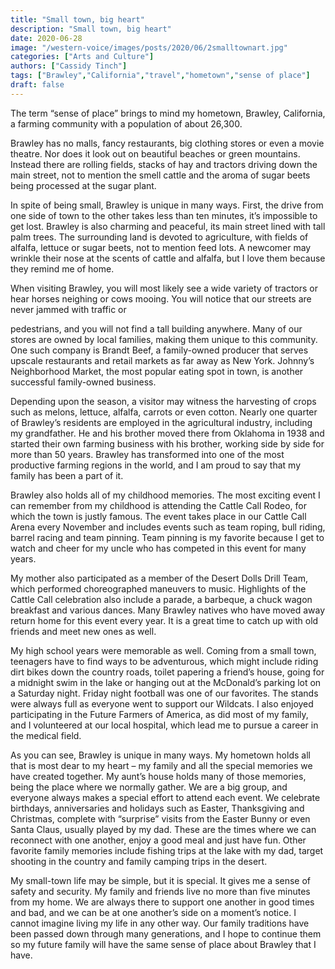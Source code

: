 ```yaml
---
title: "Small town, big heart"
description: "Small town, big heart"
date: 2020-06-28
image: "/western-voice/images/posts/2020/06/2smalltownart.jpg"
categories: ["Arts and Culture"]
authors: ["Cassidy Tinch"]
tags: ["Brawley","California","travel","hometown","sense of place"]
draft: false
---
```

The term “sense of place” brings to mind my hometown, Brawley, California, a farming community with a population of about 26,300.

Brawley has no malls, fancy restaurants, big clothing stores or even a movie theatre. Nor does it look out on beautiful beaches or green mountains. Instead there are rolling fields, stacks of hay and tractors driving down the main street, not to mention the smell cattle and the aroma of sugar beets being processed at the sugar plant.

In spite of being small, Brawley is unique in many ways. First, the drive from one side of town to the other takes less than ten minutes, it’s impossible to get lost. Brawley is also charming and peaceful, its main street lined with tall palm trees. The surrounding land is devoted to agriculture, with fields of alfalfa, lettuce or sugar beets, not to mention feed lots. A newcomer may wrinkle their nose at the scents of cattle and alfalfa, but I love them because they remind me of home.

When visiting Brawley, you will most likely see a wide variety of tractors or hear horses neighing or cows mooing. You will notice that our streets are never jammed with traffic or

pedestrians, and you will not find a tall building anywhere. Many of our stores are owned by local families, making them unique to this community. One such company is Brandt Beef, a family-owned producer that serves upscale restaurants and retail markets as far away as New York. Johnny’s Neighborhood Market, the most popular eating spot in town, is another successful family-owned business.

Depending upon the season, a visitor may witness the harvesting of crops such as melons, lettuce, alfalfa, carrots or even cotton. Nearly one quarter of Brawley’s residents are employed in the agricultural industry, including my grandfather. He and his brother moved there from Oklahoma in 1938 and started their own farming business with his brother, working side by side for more than 50 years. Brawley has transformed into one of the most productive farming regions in the world, and I am proud to say that my family has been a part of it.

Brawley also holds all of my childhood memories. The most exciting event I can remember from my childhood is attending the Cattle Call Rodeo, for which the town is justly famous. The event takes place in our Cattle Call Arena every November and includes events such as team roping, bull riding, barrel racing and team pinning. Team pinning is my favorite because I get to watch and cheer for my uncle who has competed in this event for many years.

My mother also participated as a member of the Desert Dolls Drill Team, which performed choreographed maneuvers to music. Highlights of the Cattle Call celebration also include a parade, a barbeque, a chuck wagon breakfast and various dances. Many Brawley natives who have moved away return home for this event every year. It is a great time to catch up with old friends and meet new ones as well.

My high school years were memorable as well. Coming from a small town, teenagers have to find ways to be adventurous, which might include riding dirt bikes down the country roads, toilet papering a friend’s house, going for a midnight swim in the lake or hanging out at the McDonald’s parking lot on a Saturday night. Friday night football was one of our favorites. The stands were always full as everyone went to support our Wildcats. I also enjoyed participating in the Future Farmers of America, as did most of my family, and I volunteered at our local hospital, which lead me to pursue a career in the medical field.

As you can see, Brawley is unique in many ways. My hometown holds all that is most dear to my heart – my family and all the special memories we have created together. My aunt’s house holds many of those memories, being the place where we normally gather. We are a big group, and everyone always makes a special effort to attend each event. We celebrate birthdays, anniversaries and holidays such as Easter, Thanksgiving and Christmas, complete with “surprise” visits from the Easter Bunny or even Santa Claus, usually played by my dad. These are the times where we can reconnect with one another, enjoy a good meal and just have fun. Other favorite family memories include fishing trips at the lake with my dad, target shooting in the country and family camping trips in the desert.

My small-town life may be simple, but it is special. It gives me a sense of safety and security. My family and friends live no more than five minutes from my home. We are always there to support one another in good times and bad, and we can be at one another’s side on a moment’s notice. I cannot imagine living my life in any other way. Our family traditions have been passed down through many generations, and I hope to continue them so my future family will have the same sense of place about Brawley that I have.